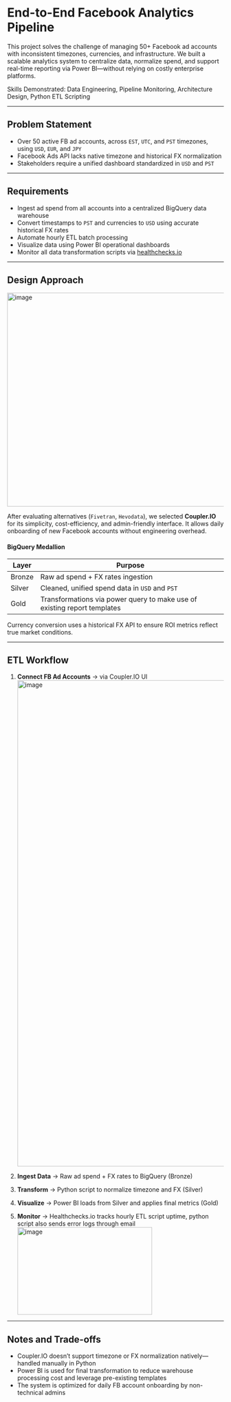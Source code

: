 # End-to-End Facebook Analytics Pipeline

This project solves the challenge of managing 50+ Facebook ad accounts with inconsistent timezones, currencies, and infrastructure. We built a scalable analytics system to centralize data, normalize spend, and support real-time reporting via Power BI—without relying on costly enterprise platforms.

Skills Demonstrated: Data Engineering, Pipeline Monitoring, Architecture Design, Python ETL Scripting

---

## Problem Statement
- Over 50 active FB ad accounts, across `EST`, `UTC`, and `PST` timezones, using `USD`, `EUR`, and `JPY`
- Facebook Ads API lacks native timezone and historical FX normalization
- Stakeholders require a unified dashboard standardized in `USD` and `PST`

---

## Requirements
- Ingest ad spend from all accounts into a centralized BigQuery data warehouse
- Convert timestamps to `PST` and currencies to `USD` using accurate historical FX rates
- Automate hourly ETL batch processing
- Visualize data using Power BI operational dashboards
- Monitor all data transformation scripts via [healthchecks.io](https://healthchecks.io)

---
## Design Approach
<img width="889" height="496" alt="image" src="https://github.com/user-attachments/assets/f74edada-88d9-4883-bd3b-10f9a22bdb9d" />


After evaluating alternatives (`Fivetran`, `Hevodata`), we selected **Coupler.IO** for its simplicity, cost-efficiency, and admin-friendly interface. It allows daily onboarding of new Facebook accounts without engineering overhead.

#### BigQuery Medallion
| Layer  | Purpose                                              |
|--------|------------------------------------------------------|
| Bronze | Raw ad spend + FX rates ingestion                    |
| Silver | Cleaned, unified spend data in `USD` and `PST`       |
| Gold   | Transformations via power query to make use of existing report templates        |

Currency conversion uses a historical FX API to ensure ROI metrics reflect true market conditions.

---

## ETL Workflow

1. **Connect FB Ad Accounts** → via Coupler.IO UI
   <img width="2062" height="1128" alt="image" src="https://github.com/user-attachments/assets/b899aa07-a495-41ce-b7e6-fff891494724" />

3. **Ingest Data** → Raw ad spend + FX rates to BigQuery (Bronze)
   
5. **Transform** → Python script to normalize timezone and FX (Silver)
6. **Visualize** → Power BI loads from Silver and applies final metrics (Gold)
   
8. **Monitor** → Healthchecks.io tracks hourly ETL script uptime, python script also sends error logs through email
   <img width="313" height="203" alt="image" src="https://github.com/user-attachments/assets/6056ec68-57d5-4ac0-ad89-4bb665db01de" />

---

## Notes and Trade-offs

- Coupler.IO doesn’t support timezone or FX normalization natively—handled manually in Python
- Power BI is used for final transformation to reduce warehouse processing cost and leverage pre-existing templates
- The system is optimized for daily FB account onboarding by non-technical admins


